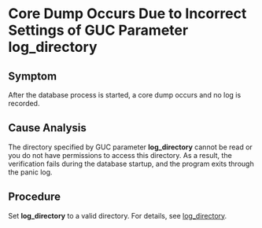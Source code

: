 # Core Dump Occurs Due to Incorrect Settings of GUC Parameter log\_directory<a name="EN-US_TOPIC_0289901017"></a>

## Symptom<a name="en-us_topic_0283137178_en-us_topic_0059778167_s7a2ed06fefd0448fae90f40fe4291f8d"></a>

After the database process is started, a core dump occurs and no log is recorded.

## Cause Analysis<a name="en-us_topic_0283137178_en-us_topic_0059778167_s74d2dfcb815b4d8ca504c549a923e5ed"></a>

The directory specified by GUC parameter  **log\_directory**  cannot be read or you do not have permissions to access this directory. As a result, the verification fails during the database startup, and the program exits through the panic log.

## Procedure<a name="en-us_topic_0283137178_section485620163250"></a>

Set  **log\_directory**  to a valid directory. For details, see  [log\_directory](../DatabaseReference/logging-destination.md#en-us_topic_0283136719_en-us_topic_0237124721_en-us_topic_0059778787_sfbedf09fcf1a4223a4538679f80f12a9).

